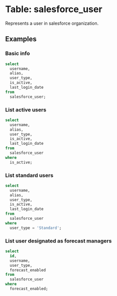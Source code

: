 # Table: salesforce_user

Represents a user in salesforce organization.

## Examples

### Basic info

```sql
select
  username,
  alias,
  user_type,
  is_active,
  last_login_date
from
  salesforce_user;
```

### List active users

```sql
select
  username,
  alias,
  user_type,
  is_active,
  last_login_date
from
  salesforce_user
where
  is_active;
```

### List standard users

```sql
select
  username,
  alias,
  user_type,
  is_active,
  last_login_date
from
  salesforce_user
where
  user_type = 'Standard';
```

### List user designated as forecast managers

```sql
select
  id,
  username,
  user_type,
  forecast_enabled
from
  salesforce_user
where
  forecast_enabled;
```
